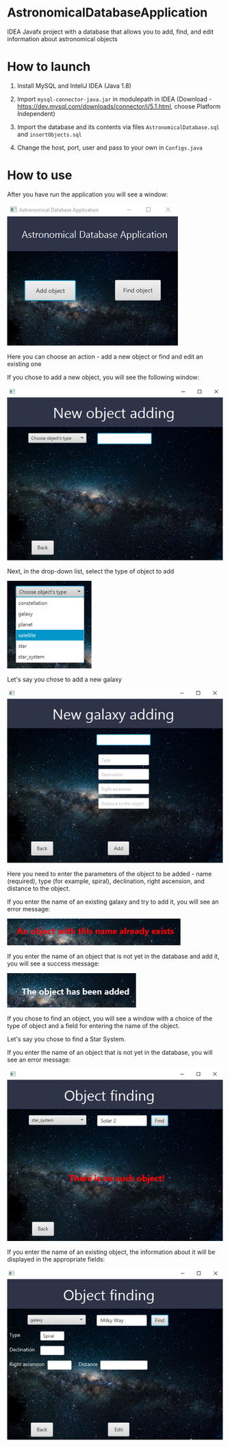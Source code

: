 # AstronomicalDatabaseApplication
IDEA Javafx project with a database that allows you to add, find, and edit information about astronomical objects

# How to launch
1. Install MySQL and InteliJ IDEA (Java 1.8)

2. Import `mysql-connector-java.jar` in modulepath in IDEA (Download - https://dev.mysql.com/downloads/connector/j/5.1.html, choose Platform Independent)

3. Import the database and its contents via files `AstronomicalDatabase.sql` and `insertObjects.sql`
4. Change the host, port, user and pass to your own in `Configs.java`

# How to use

After you have run the application you will see a window:

![Image alt](https://github.com/r0mbeg/AstronomicalDatabaseApplication/blob/main/images/pic1.png)

Here you can choose an action - add a new object or find and edit an existing one

If you chose to add a new object, you will see the following window:

![Image alt](https://github.com/r0mbeg/AstronomicalDatabaseApplication/blob/main/images/pic2.png)

Next, in the drop-down list, select the type of object to add

![Image alt](https://github.com/r0mbeg/AstronomicalDatabaseApplication/blob/main/images/pic3.png)

Let's say you chose to add a new galaxy

![Image alt](https://github.com/r0mbeg/AstronomicalDatabaseApplication/blob/main/images/pic4.png)

Here you need to enter the parameters of the object to be added - name (required), type (for example, spiral), declination, right ascension, and distance to the object.

If you enter the name of an existing galaxy and try to add it, you will see an error message:

![Image alt](https://github.com/r0mbeg/AstronomicalDatabaseApplication/blob/main/images/pic5a.png)

If you enter the name of an object that is not yet in the database and add it, you will see a success message:

![Image alt](https://github.com/r0mbeg/AstronomicalDatabaseApplication/blob/main/images/pic6.png)

If you chose to find an object, you will see a window with a choice of the type of object and a field for entering the name of the object.

Let's say you chose to find a Star System.

If you enter the name of an object that is not yet in the database, you will see an error message:

![Image alt](https://github.com/r0mbeg/AstronomicalDatabaseApplication/blob/main/images/pic7.png)

If you enter the name of an existing object, the information about it will be displayed in the appropriate fields:

![Image alt](https://github.com/r0mbeg/AstronomicalDatabaseApplication/blob/main/images/pic8.png)





